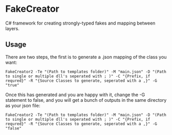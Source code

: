 # FakeCreator
C# framework for creating strongly-typed fakes and mapping between layers.

## Usage

There are two steps, the first is to generate a .json mapping of the class you want:

~~~~ 
FakeCreator2 -Te "(Path to templates folder)" -M "main.json" -D "(Path to single or multiple dll's seperated with ; )" -C "{Prefix, if requred}" -R "{Source Classes to generate, seperated with a ,}" -G "true"
~~~~

Once this has generated and you are happy with it, change the -G statement to false, and you will get a bunch of outputs in the same directory as your json file:

~~~~ 
FakeCreator2 -Te "(Path to templates folder)" -M "main.json" -D "(Path to single or multiple dll's seperated with ; )" -C "{Prefix, if requred}" -R "{Source Classes to generate, seperated with a ,}" -G "false"
~~~~
